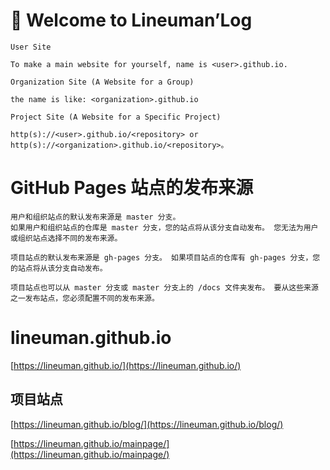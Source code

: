 

# 👋 Welcome to Lineuman’Log

```
User Site

To make a main website for yourself, name is <user>.github.io.

Organization Site (A Website for a Group)

the name is like: <organization>.github.io

Project Site (A Website for a Specific Project)

http(s)://<user>.github.io/<repository> or http(s)://<organization>.github.io/<repository>。
```

# GitHub Pages 站点的发布来源
```
用户和组织站点的默认发布来源是 master 分支。 
如果用户和组织站点的仓库是 master 分支，您的站点将从该分支自动发布。 您无法为用户或组织站点选择不同的发布来源。

项目站点的默认发布来源是 gh-pages 分支。 如果项目站点的仓库有 gh-pages 分支，您的站点将从该分支自动发布。

项目站点也可以从 master 分支或 master 分支上的 /docs 文件夹发布。 要从这些来源之一发布站点，您必须配置不同的发布来源。
```

# lineuman.github.io
[https://lineuman.github.io/](https://lineuman.github.io/)


## 项目站点
[https://lineuman.github.io/blog/](https://lineuman.github.io/blog/)

[https://lineuman.github.io/mainpage/](https://lineuman.github.io/mainpage/)



